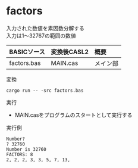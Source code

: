 # factors

入力された数値を素因数分解する  
入力は1～32767の範囲の数値  


| BASICソース  | 変換後CASL2 | 概要                     |
|:-------------|:------------|:-------------------------|
| factors.bas  | MAIN.cas    | メイン部                 |


変換
```
cargo run -- -src factors.bas
```


実行  
 - MAIN.casをプログラムのスタートとして実行する


実行例  
```
Number?
? 32760
Number is 32760
FACTORS: 8
2, 2, 2, 3, 3, 5, 7, 13,
```
